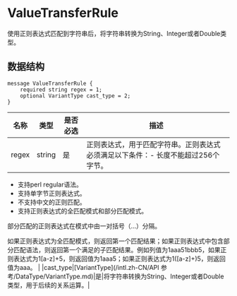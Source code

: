 # ValueTransferRule

使用正则表达式匹配到字符串后，将字符串转换为String、Integer或者Double类型。

## 数据结构

```
message ValueTransferRule {
    required string regex = 1;
    optional VariantType cast_type = 2;
}
```

|名称|类型|是否必选|描述|
|--|--|----|--|
|regex|string|是|正则表达式，用于匹配字符串。正则表达式必须满足以下条件：-   长度不能超过256个字节。
-   支持perl regular语法。
-   支持单字节正则表达式。
-   不支持中文的正则匹配。
-   支持正则表达式的全匹配模式和部分匹配模式。

部分匹配的正则表达式在模式中由一对括号（…）分隔。

如果正则表达式为全匹配模式，则返回第一个匹配结果；如果正则表达式中包含部分匹配语法，则返回第一个满足的子匹配结果。例如列值为1aaa51bbb5，如果正则表达式为1\[a-z\]+5，则返回值为1aaa5；如果正则表达式为1\(\[a-z\]+\)5，则返回值为aaa。 |
|cast\_type|[VariantType](/intl.zh-CN/API 参考/DataType/VariantType.md)|是|将字符串转换为String、Integer或者Double类型，用于后续的关系运算。|

